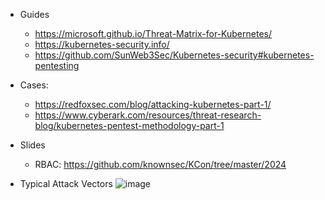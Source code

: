 
- Guides
  - https://microsoft.github.io/Threat-Matrix-for-Kubernetes/
  - https://kubernetes-security.info/
  - https://github.com/SunWeb3Sec/Kubernetes-security#kubernetes-pentesting


- Cases:
  - https://redfoxsec.com/blog/attacking-kubernetes-part-1/
  - https://www.cyberark.com/resources/threat-research-blog/kubernetes-pentest-methodology-part-1
 
- Slides
  - RBAC: https://github.com/knownsec/KCon/tree/master/2024

- Typical Attack Vectors
![image](https://github.com/user-attachments/assets/6a1eaca7-741c-4748-a919-4e693cd7f0ef)
